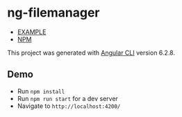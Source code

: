 # ng-filemanager

- [EXAMPLE](https://danielzotti.github.io/ng-filemanager/docs/)
- [NPM](https://www.npmjs.com/package/@danielzotti/ng-filemanager)

This project was generated with [Angular CLI](https://github.com/angular/angular-cli) version 6.2.8.

## Demo

- Run `npm install`
- Run `npm run start` for a dev server
- Navigate to `http://localhost:4200/`
